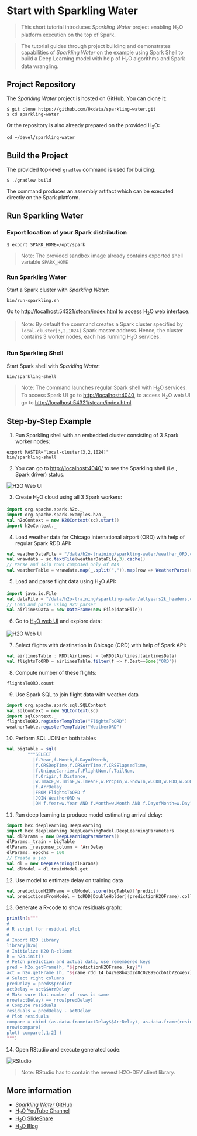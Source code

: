 # Start with Sparkling Water

> This short tutorial introduces _Sparkling Water_ project 
enabling H<sub>2</sub>O platform execution on the top of Spark.

> The tutorial guides through project building and demonstrates
> capabilities of _Sparkling Water_ on the example using Spark Shell
> to build a Deep Learning model with help of H<sub>2</sub>O algorithms and Spark data wrangling. 


## Project Repository
The _Sparkling Water_ project is hosted on GitHub. 
You can clone it:

```
$ git clone https://github.com/0xdata/sparkling-water.git
$ cd sparkling-water
```

Or the repository is also already prepared on the provided H<sub>2</sub>O:
```
cd ~/devel/sparkling-water
```

## Build the Project
The provided top-level `gradlew` command is used for building:
```
$ ./gradlew build
```

The command produces an assembly artifact which can be
executed directly on the Spark platform.

## Run Sparkling Water

### Export location of your Spark distribution 

```
$ export SPARK_HOME=/opt/spark
```
> Note: The provided sandbox image already contains exported shell variable `SPARK_HOME`


### Run Sparkling Water
Start a Spark cluster with _Sparkling Water_:
```
bin/run-sparkling.sh
``` 

Go to [http://localhost:54321/steam/index.html](http://localhost:54321/steam/index.html) to access H<sub>2</sub>O web interface.

> Note: By default the command creates a Spark cluster specified by `local-cluster[3,2,1024]` Spark master address. Hence, the cluster contains 3 worker nodes, each has running H<sub>2</sub>O services.

### Run Sparkling Shell
Start Spark shell with _Sparkling Water_:
```
bin/sparkling-shell
```

> Note: The command launches regular Spark shell with H<sub>2</sub>O services. To access Spark UI go to [http://localhost:4040](http://localhost:4040), to access H<sub>2</sub>O web UI go to [http://localhost:54321/steam/index.html](http://localhost:54321/steam/index.html).

## Step-by-Step Example

1. Run Sparkling shell with an embedded cluster consisting of 3 Spark worker nodes:
  ```
  export MASTER="local-cluster[3,2,1024]"
  bin/sparkling-shell
  ```

2. You can go to [http://localhost:4040/](http://localhost:4040/) to see the Sparkling shell (i.e., Spark driver) status.

  ![H2O Web UI](images/spark-ui.png)

3. Create H<sub>2</sub>O cloud using all 3 Spark workers:
  ```scala
  import org.apache.spark.h2o._
  import org.apache.spark.examples.h2o._
  val h2oContext = new H2OContext(sc).start()
  import h2oContext._
  ```

4. Load weather data for Chicago international airport (ORD) with help of regular Spark RDD API:
  ```scala
  val weatherDataFile = "/data/h2o-training/sparkling-water/weather_ORD.csv"
  val wrawdata = sc.textFile(weatherDataFile,3).cache()
  // Parse and skip rows composed only of NAs
  val weatherTable = wrawdata.map(_.split(",")).map(row => WeatherParse(row)).filter(!_.isWrongRow())
  ```

5. Load and parse flight data using H<sub>2</sub>O API:
  ```scala
  import java.io.File
  val dataFile = "/data/h2o-training/sparkling-water/allyears2k_headers.csv.gz"
  // Load and parse using H2O parser
  val airlinesData = new DataFrame(new File(dataFile))
  ```

6. Go to [H<sub>2</sub>O web UI](http://localhost:54321/steam/index.html) and explore data:

  ![H2O Web UI](images/h2o-ui.png)

7. Select flights with destination in Chicago (ORD) with help of Spark API:
  ```scala
  val airlinesTable : RDD[Airlines] = toRDD[Airlines](airlinesData)
  val flightsToORD = airlinesTable.filter(f => f.Dest==Some("ORD"))
  ```
  
8. Compute number of these flights:
  ```scala
  flightsToORD.count
  ```

9. Use Spark SQL to join flight data with weather data
  ```scala
  import org.apache.spark.sql.SQLContext
  val sqlContext = new SQLContext(sc)
  import sqlContext._
  flightsToORD.registerTempTable("FlightsToORD")
  weatherTable.registerTempTable("WeatherORD")
  ```

10. Perform SQL JOIN on both tables
  ```scala
  val bigTable = sql(
          """SELECT
            |f.Year,f.Month,f.DayofMonth,
            |f.CRSDepTime,f.CRSArrTime,f.CRSElapsedTime,
            |f.UniqueCarrier,f.FlightNum,f.TailNum,
            |f.Origin,f.Distance,
            |w.TmaxF,w.TminF,w.TmeanF,w.PrcpIn,w.SnowIn,w.CDD,w.HDD,w.GDD,
            |f.ArrDelay
            |FROM FlightsToORD f
            |JOIN WeatherORD w
            |ON f.Year=w.Year AND f.Month=w.Month AND f.DayofMonth=w.Day""".stripMargin)
  ```
  
11. Run deep learning to produce model estimating arrival delay:
  ```scala
  import hex.deeplearning.DeepLearning
  import hex.deeplearning.DeepLearningModel.DeepLearningParameters
  val dlParams = new DeepLearningParameters()
  dlParams._train = bigTable
  dlParams._response_column = 'ArrDelay
  dlParams._epochs = 100
  // Create a job  
  val dl = new DeepLearning(dlParams)
  val dlModel = dl.trainModel.get
  ```

12. Use model to estimate delay on training data
  ```scala
  val predictionH2OFrame = dlModel.score(bigTable)('predict)
  val predictionsFromModel = toRDD[DoubleHolder](predictionH2OFrame).collect.map(_.result.getOrElse(Double.NaN))
  ```
  
13. Generate a R-code to show residuals graph:
  ```scala
  println(s"""
  #
  # R script for residual plot
  #
  # Import H2O library
  library(h2o)
  # Initialize H2O R-client
  h = h2o.init()
  # Fetch prediction and actual data, use remembered keys
  pred = h2o.getFrame(h, "${predictionH2OFrame._key}")
  act = h2o.getFrame (h, "${rame_rdd_14_b429e8b43d2d8c02899ccb61b72c4e57}")
  # Select right columns
  predDelay = pred$$predict
  actDelay = act$$ArrDelay
  # Make sure that number of rows is same  
  nrow(actDelay) == nrow(predDelay)
  # Compute residuals  
  residuals = predDelay - actDelay
  # Plot residuals   
  compare = cbind (as.data.frame(actDelay$$ArrDelay), as.data.frame(residuals$$predict))
  nrow(compare)
  plot( compare[,1:2] )
  """)
  ```

14. Open RStudio and execute generated code:

  ![RStudio](images/rstudio.png)

  > Note: RStudio has to contain the newest H2O-DEV client library.


## More information
  * [_Sparkling Water_ GitHub](http://github.com/0xdata/sparkling-water)
  * [H<sub>2</sub>O YouTube Channel](https://www.youtube.com/user/0xdata)
  * [H<sub>2</sub>O SlideShare](http://www.slideshare.net/0xdata)
  * [H<sub>2</sub>O Blog](http://h2o.ai/blog)
  